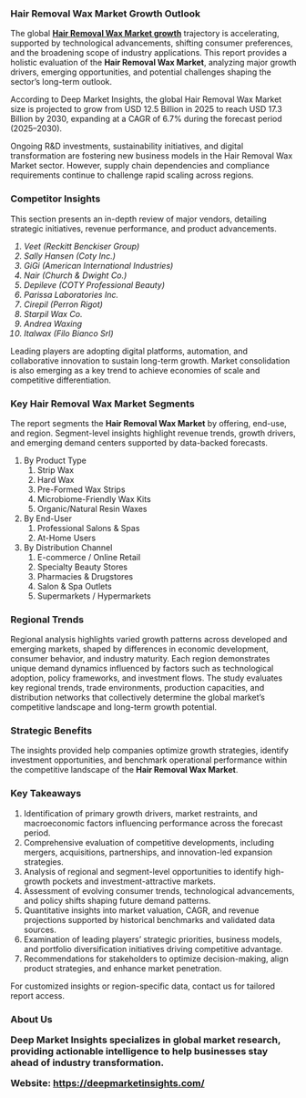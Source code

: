 <h3>Hair Removal Wax Market Growth Outlook</h3>
<p>The global <a href="https://deepmarketinsights.com/report/hair-removal-wax-market-research-report"><strong>Hair Removal Wax Market growth</strong></a> trajectory is accelerating, supported by technological advancements, shifting consumer preferences, and the broadening scope of industry applications. This report provides a holistic evaluation of the <strong>Hair Removal Wax Market</strong>, analyzing major growth drivers, emerging opportunities, and potential challenges shaping the sector&rsquo;s long-term outlook.</p>
<p>According to Deep Market Insights, the global Hair Removal Wax Market size is projected to grow from USD 12.5 Billion in 2025 to reach USD 17.3 Billion by 2030, expanding at a CAGR of 6.7% during the forecast period (2025–2030).</p>
<p>Ongoing R&amp;D investments, sustainability initiatives, and digital transformation are fostering new business models in the Hair Removal Wax Market sector. However, supply chain dependencies and compliance requirements continue to challenge rapid scaling across regions.</p>
<h3>Competitor Insights</h3>
<p>This section presents an in-depth review of major vendors, detailing strategic initiatives, revenue performance, and product advancements.</p>
<p><em><ol>
<li>Veet (Reckitt Benckiser Group)</li>
<li>Sally Hansen (Coty Inc.)</li>
<li>GiGi (American International Industries)</li>
<li>Nair (Church &amp; Dwight Co.)</li>
<li>Depileve (COTY Professional Beauty)</li>
<li>Parissa Laboratories Inc.</li>
<li>Cirepil (Perron Rigot)</li>
<li>Starpil Wax Co.</li>
<li>Andrea Waxing</li>
<li>Italwax (Filo Bianco Srl)</li>
</ol></em></p>
<p>Leading players are adopting digital platforms, automation, and collaborative innovation to sustain long-term growth. Market consolidation is also emerging as a key trend to achieve economies of scale and competitive differentiation.</p>
<h3>Key Hair Removal Wax Market Segments</h3>
<p>The report segments the <strong>Hair Removal Wax Market</strong> by offering, end-use, and region. Segment-level insights highlight revenue trends, growth drivers, and emerging demand centers supported by data-backed forecasts.</p>
<p><ol>
<li>By Product Type
<ol>
<li>Strip Wax</li>
<li>Hard Wax</li>
<li>Pre-Formed Wax Strips</li>
<li>Microbiome-Friendly Wax Kits</li>
<li>Organic/Natural Resin Waxes</li>
</ol>
</li>
<li>By End-User
<ol>
<li>Professional Salons &amp; Spas</li>
<li>At-Home Users</li>
</ol>
</li>
<li>By Distribution Channel
<ol>
<li>E-commerce / Online Retail</li>
<li>Specialty Beauty Stores</li>
<li>Pharmacies &amp; Drugstores</li>
<li>Salon &amp; Spa Outlets</li>
<li>Supermarkets / Hypermarkets</li>
</ol>
</li>
</ol></p>
<h3>Regional Trends</h3>
<p>Regional analysis highlights varied growth patterns across developed and emerging markets, shaped by differences in economic development, consumer behavior, and industry maturity. Each region demonstrates unique demand dynamics influenced by factors such as technological adoption, policy frameworks, and investment flows. The study evaluates key regional trends, trade environments, production capacities, and distribution networks that collectively determine the global market&rsquo;s competitive landscape and long-term growth potential.</p>
<h3>Strategic Benefits</h3>
<p>The insights provided help companies optimize growth strategies, identify investment opportunities, and benchmark operational performance within the competitive landscape of the <strong>Hair Removal Wax Market</strong>.</p>
<h3>Key Takeaways</h3>
<ol>
<li>Identification of primary growth drivers, market restraints, and macroeconomic factors influencing performance across the forecast period.</li>
<li>Comprehensive evaluation of competitive developments, including mergers, acquisitions, partnerships, and innovation-led expansion strategies.</li>
<li>Analysis of regional and segment-level opportunities to identify high-growth pockets and investment-attractive markets.</li>
<li>Assessment of evolving consumer trends, technological advancements, and policy shifts shaping future demand patterns.</li>
<li>Quantitative insights into market valuation, CAGR, and revenue projections supported by historical benchmarks and validated data sources.</li>
<li>Examination of leading players&rsquo; strategic priorities, business models, and portfolio diversification initiatives driving competitive advantage.</li>
<li>Recommendations for stakeholders to optimize decision-making, align product strategies, and enhance market penetration.</li>
</ol>
<p>For customized insights or region-specific data, contact us for tailored report access.</p>
<h3>About Us</h202>
<p>Deep Market Insights specializes in global market research, providing actionable intelligence to help businesses stay ahead of industry transformation.</p>
<p><strong>Website:</strong> <a href="https://deepmarketinsights.com/"><strong>https://deepmarketinsights.com/</strong></a></p>
